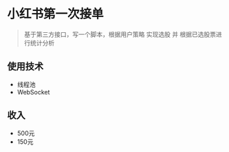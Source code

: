 # 小红书第一次接单
> 基于第三方接口，写一个脚本，根据用户策略 实现选股 并 根据已选股票进行统计分析

## 使用技术
- 线程池
- WebSocket

## 收入
- 500元
- 150元
